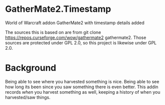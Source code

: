 # GatherMate2.Timestamp
World of Warcraft addon GatherMate2 with timestamp details added

The sources this is based on are from git clone https://repos.curseforge.com/wow/gathermate2 gathermate2.
Those sources are protected under GPL 2.0, so this project is likewise under GPL 2.0.

# Background
Being able to see where you harvested something is nice. Being able to see how long its been since you saw something there is even better. 
This addin records *when* you harvest something as well, keeping a history of when you harvested/saw things.
